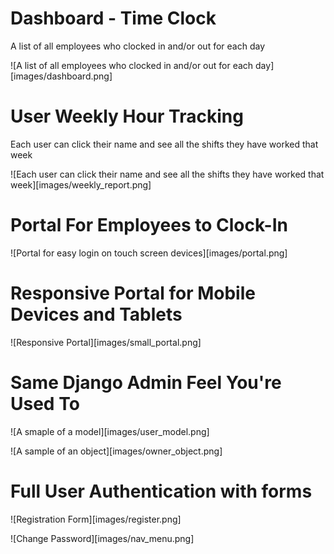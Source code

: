 # Dashboard - Time Clock

A list of all employees who clocked in and/or out for each day

![A list of all employees who clocked in and/or out for each day][images/dashboard.png]

# User Weekly Hour Tracking

Each user can click their name and see all the shifts they have worked that week

![Each user can click their name and see all the shifts they have worked that week][images/weekly_report.png]

# Portal For Employees to Clock-In

![Portal for easy login on touch screen devices][images/portal.png]

# Responsive Portal for Mobile Devices and Tablets

![Responsive Portal][images/small_portal.png]

# Same Django Admin Feel You're Used To

![A smaple of a model][images/user_model.png]

![A sample of an object][images/owner_object.png]

# Full User Authentication with forms

![Registration Form][images/register.png]

![Change Password][images/nav_menu.png]
